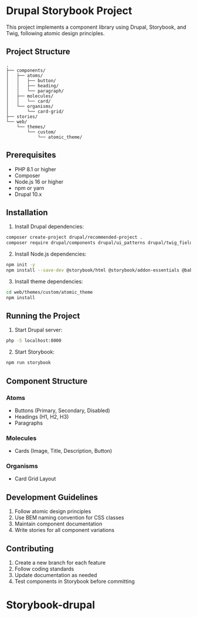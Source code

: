 # Drupal Storybook Project

This project implements a component library using Drupal, Storybook, and Twig, following atomic design principles.

## Project Structure

```
.
├── components/
│   ├── atoms/
│   │   ├── button/
│   │   ├── heading/
│   │   └── paragraph/
│   ├── molecules/
│   │   └── card/
│   └── organisms/
│       └── card-grid/
├── stories/
└── web/
    └── themes/
        └── custom/
            └── atomic_theme/
```

## Prerequisites

- PHP 8.1 or higher
- Composer
- Node.js 16 or higher
- npm or yarn
- Drupal 10.x

## Installation

1. Install Drupal dependencies:
```bash
composer create-project drupal/recommended-project .
composer require drupal/components drupal/ui_patterns drupal/twig_field_value
```

2. Install Node.js dependencies:
```bash
npm init -y
npm install --save-dev @storybook/html @storybook/addon-essentials @babel/core babel-loader
```

3. Install theme dependencies:
```bash
cd web/themes/custom/atomic_theme
npm install
```

## Running the Project

1. Start Drupal server:
```bash
php -S localhost:8000
```

2. Start Storybook:
```bash
npm run storybook
```

## Component Structure

### Atoms
- Buttons (Primary, Secondary, Disabled)
- Headings (H1, H2, H3)
- Paragraphs

### Molecules
- Cards (Image, Title, Description, Button)

### Organisms
- Card Grid Layout

## Development Guidelines

1. Follow atomic design principles
2. Use BEM naming convention for CSS classes
3. Maintain component documentation
4. Write stories for all component variations

## Contributing

1. Create a new branch for each feature
2. Follow coding standards
3. Update documentation as needed
4. Test components in Storybook before committing
# Storybook-drupal

